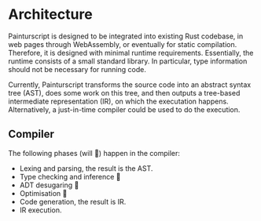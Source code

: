 # Architecture

Painturscript is designed to be integrated into existing Rust codebase, in web pages through WebAssembly, or eventually for static compilation. Therefore, it is designed with minimal runtime requirements. Essentially, the runtime consists of a small standard library. In particular, type information should not be necessary for running code.

Currently, Painturscript transforms the source code into an abstract syntax tree (AST), does some work on this tree, and then outputs a tree-based intermediate representation (IR), on which the executation happens. Alternatively, a just-in-time compiler could be used to do the execution.

## Compiler

The following phases (will 🚧) happen in the compiler:

- Lexing and parsing, the result is the AST.
- Type checking and inference 🚧
- ADT desugaring 🚧
- Optimisation 🚧
- Code generation, the result is IR.
- IR execution.

